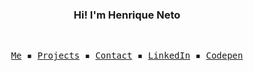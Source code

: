 <h3 align="center">Hi! I'm Henrique Neto</h3>
</br>
<p align="center">
  <samp>
    <a href="https://henriqferreira.github.io">Me</a> ▪️
    <a href="https://henriqferreira.github.io">Projects</a> ▪️
    <a href="https://henriqferreira.github.io">Contact</a> ▪️
    <a href="https://www.linkedin.com/in/henriquepfneto/">LinkedIn</a> ▪️
    <a href="https://codepen.io/HenriqueNettoo">Codepen</a>
  </samp>
</p>
<!-- </br>

![henriqFerreira's github activity graph](https://activity-graph.herokuapp.com/graph?username=henriqferreira&theme=react-dark)

<details>
  <summary>More informations </summary>
  </br>
  
  <p align="center">
    <a>
      <img align="center" src="http://github-readme-streak-stats.herokuapp.com?user=henriqFerreira&theme=github-dark&hide_border=true&date_format=M%20j%5B%2C%20Y%5D&stroke=5ED7F2&dates=5ED7F2&ring=5ED7F2&fire=DDDDDD" width="80%"/>
    </a>
    <a>
      <img align="center" src="https://github-readme-stats.vercel.app/api/top-langs/?username=henriqferreira&layout=compact&theme=github_dark&langs_count=10&hide_border=true&hide_title=true" width="70%"/>
    </a>
  </p>
</details>

 -->
